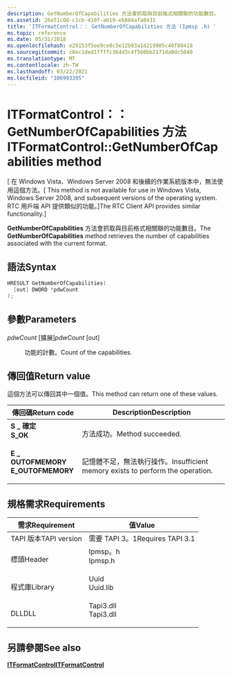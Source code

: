 ```yaml
---
description: GetNumberOfCapabilities 方法會抓取與目前格式相關聯的功能數目。
ms.assetid: 26e51c0d-c1cb-410f-ab19-eb884afa8431
title: 'ITFormatControl：： GetNumberOfCapabilities 方法 (Ipmsp .h) '
ms.topic: reference
ms.date: 05/31/2018
ms.openlocfilehash: e29153f5ee9ce8c5e12b93a1d219905c40f80418
ms.sourcegitcommit: c8ec1ded1ffffc364d3c4f560bb2171da0dc5040
ms.translationtype: MT
ms.contentlocale: zh-TW
ms.lasthandoff: 03/22/2021
ms.locfileid: "106993395"
---
```

# <a name="itformatcontrolgetnumberofcapabilities-method"></a><span data-ttu-id="228e5-103">ITFormatControl：： GetNumberOfCapabilities 方法</span><span class="sxs-lookup"><span data-stu-id="228e5-103">ITFormatControl::GetNumberOfCapabilities method</span></span>

<span data-ttu-id="228e5-104">\[ 在 Windows Vista、Windows Server 2008 和後續的作業系統版本中，無法使用這個方法。</span><span class="sxs-lookup"><span data-stu-id="228e5-104">\[ This method is not available for use in Windows Vista, Windows Server 2008, and subsequent versions of the operating system.</span></span> <span data-ttu-id="228e5-105">RTC 用戶端 API 提供類似的功能。\]</span><span class="sxs-lookup"><span data-stu-id="228e5-105">The RTC Client API provides similar functionality.\]</span></span>

<span data-ttu-id="228e5-106">**GetNumberOfCapabilities** 方法會抓取與目前格式相關聯的功能數目。</span><span class="sxs-lookup"><span data-stu-id="228e5-106">The **GetNumberOfCapabilities** method retrieves the number of capabilities associated with the current format.</span></span>

## <a name="syntax"></a><span data-ttu-id="228e5-107">語法</span><span class="sxs-lookup"><span data-stu-id="228e5-107">Syntax</span></span>


```C++
HRESULT GetNumberOfCapabilities(
  [out] DWORD *pdwCount
);
```



## <a name="parameters"></a><span data-ttu-id="228e5-108">參數</span><span class="sxs-lookup"><span data-stu-id="228e5-108">Parameters</span></span>

<dl> <dt>

<span data-ttu-id="228e5-109">*pdwCount* \[擴展\]</span><span class="sxs-lookup"><span data-stu-id="228e5-109">*pdwCount* \[out\]</span></span>
</dt> <dd>

<span data-ttu-id="228e5-110">功能的計數。</span><span class="sxs-lookup"><span data-stu-id="228e5-110">Count of the capabilities.</span></span>

</dd> </dl>

## <a name="return-value"></a><span data-ttu-id="228e5-111">傳回值</span><span class="sxs-lookup"><span data-stu-id="228e5-111">Return value</span></span>

<span data-ttu-id="228e5-112">這個方法可以傳回其中一個值。</span><span class="sxs-lookup"><span data-stu-id="228e5-112">This method can return one of these values.</span></span>



| <span data-ttu-id="228e5-113">傳回碼</span><span class="sxs-lookup"><span data-stu-id="228e5-113">Return code</span></span>                                                                                   | <span data-ttu-id="228e5-114">Description</span><span class="sxs-lookup"><span data-stu-id="228e5-114">Description</span></span>                                                     |
|-----------------------------------------------------------------------------------------------|-----------------------------------------------------------------|
| <dl> <span data-ttu-id="228e5-115"><dt>**S \_ 確定**</dt></span><span class="sxs-lookup"><span data-stu-id="228e5-115"><dt>**S\_OK**</dt></span></span> </dl>          | <span data-ttu-id="228e5-116">方法成功。</span><span class="sxs-lookup"><span data-stu-id="228e5-116">Method succeeded.</span></span><br/>                                    |
| <dl> <span data-ttu-id="228e5-117"><dt>**E \_ OUTOFMEMORY**</dt></span><span class="sxs-lookup"><span data-stu-id="228e5-117"><dt>**E\_OUTOFMEMORY**</dt></span></span> </dl> | <span data-ttu-id="228e5-118">記憶體不足，無法執行操作。</span><span class="sxs-lookup"><span data-stu-id="228e5-118">Insufficient memory exists to perform the operation.</span></span><br/> |



 

## <a name="requirements"></a><span data-ttu-id="228e5-119">規格需求</span><span class="sxs-lookup"><span data-stu-id="228e5-119">Requirements</span></span>



| <span data-ttu-id="228e5-120">需求</span><span class="sxs-lookup"><span data-stu-id="228e5-120">Requirement</span></span> | <span data-ttu-id="228e5-121">值</span><span class="sxs-lookup"><span data-stu-id="228e5-121">Value</span></span> |
|-------------------------|--------------------------------------------------------------------------------------|
| <span data-ttu-id="228e5-122">TAPI 版本</span><span class="sxs-lookup"><span data-stu-id="228e5-122">TAPI version</span></span><br/> | <span data-ttu-id="228e5-123">需要 TAPI 3。1</span><span class="sxs-lookup"><span data-stu-id="228e5-123">Requires TAPI 3.1</span></span><br/>                                                         |
| <span data-ttu-id="228e5-124">標頭</span><span class="sxs-lookup"><span data-stu-id="228e5-124">Header</span></span><br/>       | <dl> <span data-ttu-id="228e5-125"><dt>Ipmsp。h</dt></span><span class="sxs-lookup"><span data-stu-id="228e5-125"><dt>Ipmsp.h</dt></span></span> </dl>   |
| <span data-ttu-id="228e5-126">程式庫</span><span class="sxs-lookup"><span data-stu-id="228e5-126">Library</span></span><br/>      | <dl> <span data-ttu-id="228e5-127"><dt>Uuid</dt></span><span class="sxs-lookup"><span data-stu-id="228e5-127"><dt>Uuid.lib</dt></span></span> </dl>  |
| <span data-ttu-id="228e5-128">DLL</span><span class="sxs-lookup"><span data-stu-id="228e5-128">DLL</span></span><br/>          | <dl> <span data-ttu-id="228e5-129"><dt>Tapi3.dll</dt></span><span class="sxs-lookup"><span data-stu-id="228e5-129"><dt>Tapi3.dll</dt></span></span> </dl> |



## <a name="see-also"></a><span data-ttu-id="228e5-130">另請參閱</span><span class="sxs-lookup"><span data-stu-id="228e5-130">See also</span></span>

<dl> <dt>

[<span data-ttu-id="228e5-131">**ITFormatControl**</span><span class="sxs-lookup"><span data-stu-id="228e5-131">**ITFormatControl**</span></span>](itformatcontrol.md)
</dt> </dl>

 

 




